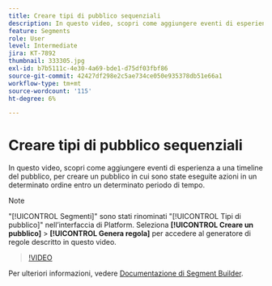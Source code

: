```yaml
---
title: Creare tipi di pubblico sequenziali
description: In questo video, scopri come aggiungere eventi di esperienza a una timeline del pubblico, per creare un pubblico in cui sono state eseguite azioni in un determinato ordine entro un determinato periodo di tempo.
feature: Segments
role: User
level: Intermediate
jira: KT-7892
thumbnail: 333305.jpg
exl-id: b7b5111c-4e30-4a69-bde1-d75df03fbf86
source-git-commit: 42427df298e2c5ae734ce050e935378db51e66a1
workflow-type: tm+mt
source-wordcount: '115'
ht-degree: 6%

---
```


# Creare tipi di pubblico sequenziali

In questo video, scopri come aggiungere eventi di esperienza a una timeline del pubblico, per creare un pubblico in cui sono state eseguite azioni in un determinato ordine entro un determinato periodo di tempo.

>[!NOTE]
>
> &quot;[!UICONTROL Segmenti]&quot; sono stati rinominati &quot;[!UICONTROL Tipi di pubblico]&quot; nell’interfaccia di Platform. Seleziona **[!UICONTROL Creare un pubblico]** > **[!UICONTROL Genera regola]** per accedere al generatore di regole descritto in questo video.

>[!VIDEO](https://video.tv.adobe.com/v/333305/?quality=12&learn=on)

Per ulteriori informazioni, vedere [Documentazione di Segment Builder](https://experienceleague.adobe.com/docs/experience-platform/segmentation/ui/segment-builder.html?lang=it).
